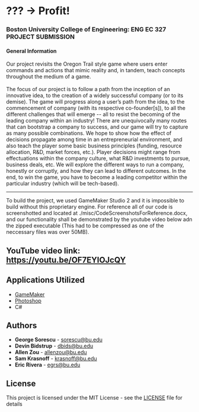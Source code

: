 # ??? -> Profit!

### Boston University College of Engineering: ENG EC 327 PROJECT SUBMISSION

#### General Information

Our project revisits the Oregon Trail style game where users enter commands and actions that mimic reality and, in tandem, teach concepts throughout the medium of a game. <br> <br>
The focus
of our project is to follow a path from the inception of an innovative idea, to the creation of a widely successful company (or to its demise). The game will progress along a user’s path from
the idea, to the commencement of company (with its respective co-founder[s]), to all the different challenges that will emerge -- all to resist the becoming of the leading company within
an industry! There are unequivocally many routes that can bootstrap a company to success, and our game will try to capture as many possible combinations. We hope to show how the effect of
decisions propagate among time in an entrepreneurial environment, and also teach the player some basic business principles (funding, resource allocation, R&D, market forces, etc.). Player
decisions might range from effectuations within the company culture, what R&D investments to pursue, business deals, etc. We will explore the different ways to run a company, honestly or
corruptly, and how they can lead to different outcomes. In the end, to win the game, you have to become a leading competitor within the particular industry (which will be tech-based).

---

To build the project, we used GameMaker Studio 2 and it is impossible to build without this proprietary engine.  For reference all of our code is screenshotted and located at ./misc/CodeScreenshotsForReference.docx, and our functionality shall be demonstrated by the youtube video below adn the zipped executable (This had to be compressed as one of the neccessary files was over 50MB).

## YouTube video link: https://youtu.be/OF7EYIOJcQY


## Applications Utilized

* [GameMaker](https://www.yoyogames.com/gamemaker)
* [Photoshop](https://www.adobe.com/products/photoshop.html)
* C#

## Authors

* **George Sorescu** - sorescu@bu.edu
* **Devin Bidstrup** - dbids@bu.edu
* **Allen Zou** - allenzou@bu.edu
* **Sam Krasnoff** - krasnoff@bu.edu 
* **Eric Rivera** - egrs@bu.edu 

## License

This project is licensed under the MIT License - see the [LICENSE](LICENSE) file for details
